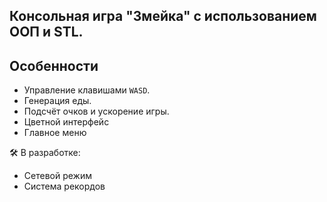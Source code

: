 ## Консольная игра "Змейка" с использованием ООП и STL.
## Особенности
- Управление клавишами `WASD`.
- Генерация еды.
- Подсчёт очков и ускорение игры.
- Цветной интерфейс  
- Главное меню  

🛠 В разработке:  
- Сетевой режим  
- Система рекордов  
